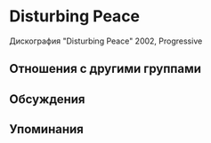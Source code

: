 # Disturbing Peace

Дискография
"Disturbing Peace" 2002, Progressive

## Отношения с другими группами


## Обсуждения


## Упоминания

